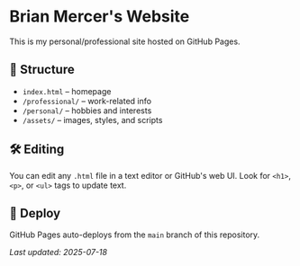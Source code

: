 # Brian Mercer's Website

This is my personal/professional site hosted on GitHub Pages.

## 📁 Structure
- `index.html` – homepage
- `/professional/` – work-related info
- `/personal/` – hobbies and interests
- `/assets/` – images, styles, and scripts

## 🛠 Editing
You can edit any `.html` file in a text editor or GitHub's web UI. Look for `<h1>`, `<p>`, or `<ul>` tags to update text.

## 🚀 Deploy
GitHub Pages auto-deploys from the `main` branch of this repository.

_Last updated: 2025-07-18_
